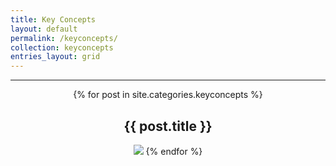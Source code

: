 ```yaml
---
title: Key Concepts
layout: default
permalink: /keyconcepts/
collection: keyconcepts
entries_layout: grid
---
```

<hr/>
<div style="text-align:center;">
    {% for post in site.categories.keyconcepts %}
        <h2>{{ post.title }}</h2>
        <a href="{{ post.url }}"><img src="{{ post.thumbnailImage }}"/></a>
    {% endfor %}
</div>